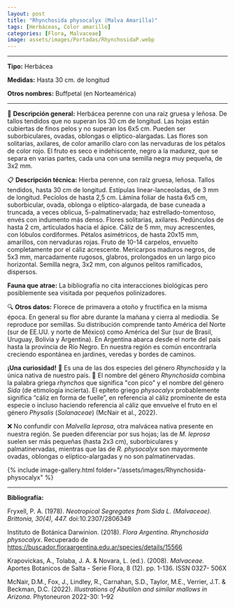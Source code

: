 ```yaml
---
layout: post
title: "Rhynchosida physocalyx (Malva Amarilla)"
tags: [Herbáceas, Color amarillo]
categories: [Flora, Malvaceae]
image: assets/images/Portadas/RhynchosidaP.webp
---
```


***

**Tipo:** Herbácea

**Medidas:** Hasta 30 cm. de longitud

**Otros nombres:** Buffpetal (en Norteamérica)

***

🌱 **Descripción general:** Herbácea perenne con una raíz gruesa y leñosa. De tallos tendidos que no superan los 30 cm de longitud. Las hojas están cubiertas de finos pelos y no superan los 6x5 cm. Pueden ser suborbiculares, ovadas, oblongas o elíptico-alargadas. Las flores son solitarias, axilares, de color amarillo claro con las nervaduras de los pétalos de color rojo. El fruto es seco e indehiscente, negro a la madurez, que se separa en varias partes, cada una con una semilla negra muy pequeña, de 3x2 mm.

📋 **Descripción técnica:** Hierba perenne, con raíz gruesa, leñosa. Tallos tendidos, hasta 30 cm de longitud. Estípulas linear-lanceoladas, de 3 mm de longitud. Pecíolos de hasta 2,5 cm. Lámina foliar de hasta 6x5 cm, suborbicular, ovada, oblonga o elíptico-alargada, de base cuneada a truncada, a veces oblicua, 5-palmatinervada; haz estrellado-tomentoso, envés con indumento más denso. Flores solitarias, axilares. Pedúnculos de hasta 2 cm, articulados hacia el ápice. Cáliz de 5 mm, muy acrescentes, con lóbulos cordiformes. Pétalos asimétricos, de hasta 20x15 mm, amarillos, con nervaduras rojas. Fruto de 10-14 carpelos, envuelto completamente por el cáliz acrescente. Mericarpos maduros negros, de 5x3 mm, marcadamente rugosos, glabros, prolongados en un largo pico horizontal. Semilla negra, 3x2 mm, con algunos pelitos ramificados, dispersos.

**Fauna que atrae:** La bibliografía no cita interacciones biológicas pero posiblemente sea visitada por pequeños polinizadores.

🔍 **Otros datos:** Florece de primavera a otoño y fructifica en la misma época. En general su flor abre durante la mañana y cierra al mediodía. Se reproduce por semillas. Su distribución comprende tanto América del Norte (sur de EE.UU. y norte de México) como América del Sur (sur de Brasil, Uruguay, Bolivia y Argentina). En Argentina abarca desde el norte del país hasta la provincia de Río Negro. En nuestra región es común encontrarla creciendo espontánea en jardines, veredas y bordes de caminos. 

**¡Una curiosidad!** 👀 Es una de las dos especies del género *Rhynchosida* y la única nativa de nuestro país.
👀 El nombre del género *Rhynchosida* combina la palabra griega *rhynchos* que significa "con pico" y el nombre del género *Sida* (de etimología incierta). El epíteto griego *physocalyx* probablemente significa “cáliz en forma de fuelle”, en referencia al cáliz prominente de esta especie o incluso haciendo referencia al cáliz que envuelve el fruto en el género *Physalis* (*Solanaceae*) (McNair et al., 2022).

❌ No confundir con *Malvella leprosa*, otra malvácea nativa presente en nuestra región. Se pueden diferenciar por sus hojas; las de *M. leprosa* suelen ser más pequeñas (hasta 2x3 cm), suborbiculares y palmatinervadas, mientras que las de *R. physocalyx* son mayormente ovadas, oblongas o elíptico-alargadas y no son palmatinervadas.

 {% include image-gallery.html folder="/assets/images/Rhynchosida-physocalyx" %}

***

**Bibliografía:**

Fryxell, P. A. (1978). *Neotropical Segregates from Sida L. (Malvaceae). Brittonia, 30(4), 447.* doi:10.2307/2806349

Instituto de Botánica Darwinion. (2018). *Flora Argentina. Rhynchosida physocalyx*. Recuperado de https://buscador.floraargentina.edu.ar/species/details/15566

Krapovickas, A., Tolaba, J. A. & Novara, L. (ed.). (2008). *Malvaceae.* Aportes Botanicos de Salta - Serie Flora, 8 (12). pp. 1-136. ISSN 0327- 506X

McNair, D.M., Fox, J., Lindley, R., Carnahan, S.D., Taylor, M.E., Verrier, J.T. & Beckman, D.C. (2022). *Illustrations of Abutilon and similar mallows in Arizona*. Phytoneuron 2022-30: 1–92